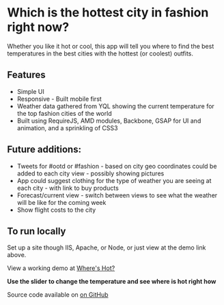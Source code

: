 # Which is the hottest city in fashion right now?

Whether you like it hot or cool, this app will tell you where to find the best temperatures in the best cities with the hottest (or coolest) outfits.

## Features

*   Simple UI
*   Responsive - Built mobile first
*   Weather data gathered from YQL showing the current temperature for the top fashion cities of the world
*   Built using RequireJS, AMD modules, Backbone, GSAP for UI and animation, and a sprinkling of CSS3

## Future additions:

*   Tweets for #ootd or #fashion - based on city geo coordinates could be added to each city view - possibly showing pictures
*   App could suggest clothing for the type of weather you are seeing at each city - with link to buy products
*   Forecast/current view - switch between views to see what the weather will be like for the coming week
*   Show flight costs to the city

## To run locally
Set up a site though IIS, Apache, or Node, or just view at the demo link above.

View a working demo at [Where's Hot?](http://wheres-hot.alloftheabove.co.uk)

**Use the slider to change the temperature and see where is hot right how**

Source code available on [on GitHub](https://github.com/ticktockreed/wheres-hot)
